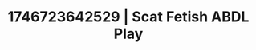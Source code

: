 ---
categories:
- Softcore narrative
- Shibari art
- Erotic focus
- AI-generated
- Ethereal kink
- ASMR
- POV erotica
- Cosplay
image: /assets/images/1746723642529.webp
layout: post
seo:
  description: Featured content with sensual ABDL Play, Scat Fetish. HD images available.
  keywords: ABDL Play, Scat Fetish
  og_image: /assets/images/1746723642529.webp
  schema_type: VisualArtwork
tags:
- ABDL Play
- '#1746723642529'
- Scat Fetish
title: 1746723642529 | Scat Fetish ABDL Play
---